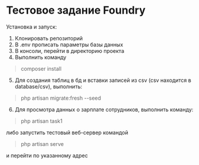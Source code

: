 # Тестовое задание Foundry

Установка и запуск:

1. Клонировать репозиторий
2. В .env прописать параметры базы данных
3. В консоли, перейти в директорию проекта
4. Выполнить команду
> composer install
5. Для создания таблиц в бд и вставки записей из csv (csv находится в database/csv), выполнить:
> php artisan migrate:fresh --seed


6. Для просмотра данных о зарплате сотрудников, выполнить команду:
> php artisan task1

либо  запустить тестовый веб-сервер командой
> php artisan serve

и перейти по указанному адрес

